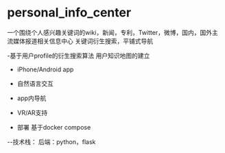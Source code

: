 # personal_info_center
一个围绕个人感兴趣关键词的wiki，新闻，专利，Twitter，微博，国内，国外主流媒体报道相关信息中心
关键词衍生搜索，平铺式导航

-基于用户profile的衍生搜索算法
用户知识地图的建立
- iPhone/Android app
 - 自然语言交互
 - app内导航
- VR/AR支持  
  
- 部署
基于docker compose

--技术栈：
后端：python，flask
